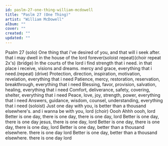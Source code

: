 ```yaml
---
id: paslm-27-one-thing-william-mcdowell
title: "Paslm 27 (One Thing)"
artist: "William McDowell"
album: ""
cover: ""
created: ""
updated: ""
---
```


Psalm 27
(solo)
One thing that i've desired of you, and that will i seek after. that i may dwell in the house of the lord forever(soloist repeat)(choir repeat 2x's)
(bridge)
In the courts of the lord i find strength that i need. in that place i receive, visions and dreams. mercy and grace, everything that i need.(repeat)
(drive)
Protection, direction, inspiration, motivation, revelation, everything that i need
Patience, mercy, restoration, reservation, breakthrough, everything that i need
Blessing, favor, provision, salvation, healing, everything that i need
Comfort, deliverance, safety, covering, shelter, everything that i need
Peace, love, joy, strength, power, everything that i need
Answers, guidance, wisdom, counsel, understanding, everything that i need
(soloist)
Just one day with you, is better than a thousand elsewhere's. and i wanna be with you, lord
(choir)
Oooh
Ahhh oooh, lord
Better is one day, there is one day, there is one day, lord
Better is one day, there is one day jesus, there is one day, lord
Better is one day, there is one day, there is one day, lord
Better is one day, better than a thousand elsewhere. there is one day lord
Better is one day, better than a thousand elsewhere. there is one day lord